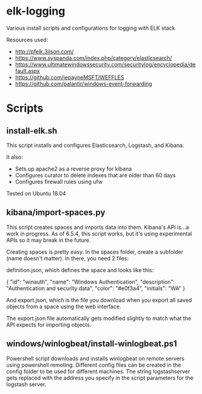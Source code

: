 # elk-logging
Various install scripts and configurations for logging with ELK stack

Resources used:
- http://pfelk.3ilson.com/
- https://www.syspanda.com/index.php/category/elasticsearch/
- https://www.ultimatewindowssecurity.com/securitylog/encyclopedia/default.aspx
- https://github.com/jepayneMSFT/WEFFLES
- https://github.com/palantir/windows-event-forwarding

# Scripts

## install-elk.sh

This script installs and configures Elasticsearch, Logstash, and Kibana.

It also:
* Sets up apache2 as a reverse proxy for kibana
* Configures curator to delete indexes that are older than 60 days
* Configures firewall rules using ufw

Tested on Ubuntu 18.04

## kibana/import-spaces.py

This script creates spaces and imports data into them.  Kibana's API is...a work in progress.  As of 6.5.4, this script works, but it's using experimental APIs so it may break in the future.

Creating spaces is pretty easy.  In the spaces folder, create a subfolder (name doesn't matter).  In there, you need 2 files:

definition.json, which defines the space and looks like this:

{
    "id": "winauth",
    "name": "Windows Authentication",
    "description": "Authentication and security data",
    "color": "#e0f3a4",
    "initials": "WA"
}

And export.json, which is the file you download when you export all saved objects from a space using the web interface.

The export.json file automatically gets modified slightly to match what the API expects for importing objects.

## windows/winlogbeat/install-winlogbeat.ps1

Powershell script downloads and installs winlogbeat on remote servers using powershell remoting.  Different config files can be created in the config folder to be used for different machines.
The string logstashserver gets replaced with the address you specify in the script parameters for the logstash server.